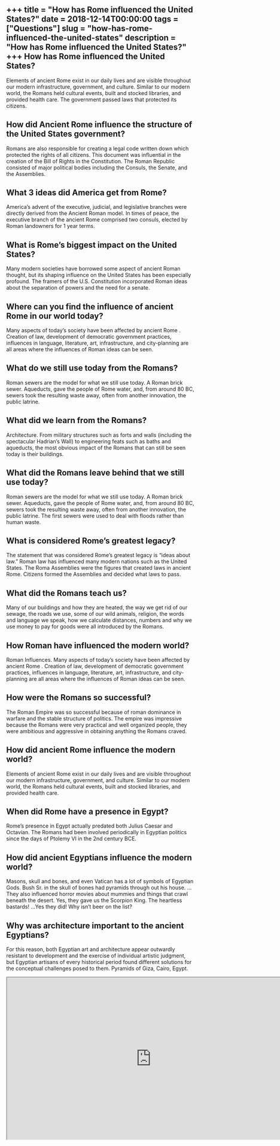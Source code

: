 +++
title = "How has Rome influenced the United States?"
date = 2018-12-14T00:00:00
tags = ["Questions"]
slug = "how-has-rome-influenced-the-united-states"
description = "How has Rome influenced the United States?"
+++
How has Rome influenced the United States?
------------------------------------------

Elements of ancient Rome exist in our daily lives and are visible throughout our modern infrastructure, government, and culture. Similar to our modern world, the Romans held cultural events, built and stocked libraries, and provided health care. The government passed laws that protected its citizens.

How did Ancient Rome influence the structure of the United States government?
-----------------------------------------------------------------------------

Romans are also responsible for creating a legal code written down which protected the rights of all citizens. This document was influential in the creation of the Bill of Rights in the Constitution. The Roman Republic consisted of major political bodies including the Consuls, the Senate, and the Assemblies.

What 3 ideas did America get from Rome?
---------------------------------------

America’s advent of the executive, judicial, and legislative branches were directly derived from the Ancient Roman model. In times of peace, the executive branch of the ancient Rome comprised two consuls, elected by Roman landowners for 1 year terms.

What is Rome’s biggest impact on the United States?
---------------------------------------------------

Many modern societies have borrowed some aspect of ancient Roman thought, but its shaping influence on the United States has been especially profound. The framers of the U.S. Constitution incorporated Roman ideas about the separation of powers and the need for a senate.

Where can you find the influence of ancient Rome in our world today?
--------------------------------------------------------------------

Many aspects of today’s society have been affected by ancient Rome . Creation of law, development of democratic government practices, influences in language, literature, art, infrastructure, and city-planning are all areas where the influences of Roman ideas can be seen.

What do we still use today from the Romans?
-------------------------------------------

Roman sewers are the model for what we still use today. A Roman brick sewer. Aqueducts, gave the people of Rome water, and, from around 80 BC, sewers took the resulting waste away, often from another innovation, the public latrine.

What did we learn from the Romans?
----------------------------------

Architecture. From military structures such as forts and walls (including the spectacular Hadrian’s Wall) to engineering feats such as baths and aqueducts, the most obvious impact of the Romans that can still be seen today is their buildings.

What did the Romans leave behind that we still use today?
---------------------------------------------------------

Roman sewers are the model for what we still use today. A Roman brick sewer. Aqueducts, gave the people of Rome water, and, from around 80 BC, sewers took the resulting waste away, often from another innovation, the public latrine. The first sewers were used to deal with floods rather than human waste.

What is considered Rome’s greatest legacy?
------------------------------------------

The statement that was considered Rome’s greatest legacy is “ideas about law.” Roman law has influenced many modern nations such as the United States. The Roma Assemblies were the figures that created laws in ancient Rome. Citizens formed the Assemblies and decided what laws to pass.

What did the Romans teach us?
-----------------------------

Many of our buildings and how they are heated, the way we get rid of our sewage, the roads we use, some of our wild animals, religion, the words and language we speak, how we calculate distances, numbers and why we use money to pay for goods were all introduced by the Romans.

How Roman have influenced the modern world?
-------------------------------------------

Roman Influences. Many aspects of today’s society have been affected by ancient Rome . Creation of law, development of democratic government practices, influences in language, literature, art, infrastructure, and city-planning are all areas where the influences of Roman ideas can be seen.

How were the Romans so successful?
----------------------------------

The Roman Empire was so successful because of roman dominance in warfare and the stable structure of politics. The empire was impressive because the Romans were very practical and well organized people, they were ambitious and aggressive in obtaining anything the Romans craved.

How did ancient Rome influence the modern world?
------------------------------------------------

Elements of ancient Rome exist in our daily lives and are visible throughout our modern infrastructure, government, and culture. Similar to our modern world, the Romans held cultural events, built and stocked libraries, and provided health care.

When did Rome have a presence in Egypt?
---------------------------------------

Rome’s presence in Egypt actually predated both Julius Caesar and Octavian. The Romans had been involved periodically in Egyptian politics since the days of Ptolemy VI in the 2nd century BCE.

How did ancient Egyptians influence the modern world?
-----------------------------------------------------

Masons, skull and bones, and even Vatican has a lot of symbols of Egyptian Gods. Bush Sr. in the skull of bones had pyramids through out his house. …They also influenced horror movies about mummies and things that crawl beneath the desert. Yes, they gave us the Scorpion King. The heartless bastards! …Yes they did! Why isn’t beer on the list?

Why was architecture important to the ancient Egyptians?
--------------------------------------------------------

For this reason, both Egyptian art and architecture appear outwardly resistant to development and the exercise of individual artistic judgment, but Egyptian artisans of every historical period found different solutions for the conceptual challenges posed to them. Pyramids of Giza, Cairo, Egypt.

<iframe allow="accelerometer; autoplay; clipboard-write; encrypted-media; gyroscope; picture-in-picture" allowfullscreen="" class="__youtube_prefs__  epyt-is-override  no-lazyload" data-no-lazy="1" data-origheight="433" data-origwidth="770" data-skipgform_ajax_framebjll="" height="433" id="_ytid_85118" loading="lazy" src="https://www.youtube.com/embed/C3S0EmzEnF0?enablejsapi=1&autoplay=0&cc_load_policy=0&cc_lang_pref=&iv_load_policy=1&loop=0&modestbranding=0&rel=1&fs=1&playsinline=0&autohide=2&theme=dark&color=red&controls=1&" title="YouTube player" width="770"></iframe>